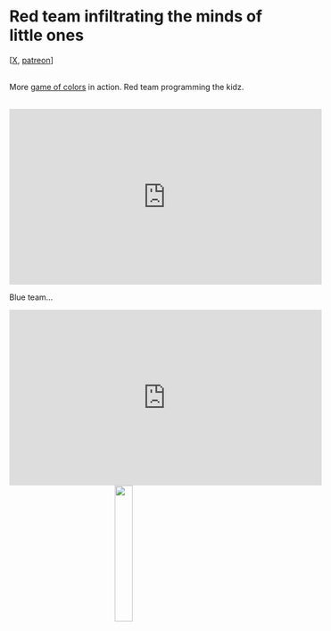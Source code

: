 # Red team infiltrating the minds of little ones 

<div class="container">
[<a href="https://x.com/lcordier_x" target="_blank">X</a>,
<a href="https://www.patreon.com/louiscordier" target="_blank">patreon</a>]
</div>
<br/>

More <a href="https://www.louiscordier.com/the_3_book_of_louis/#game-of-colors">game of colors</a> in action.
Red team programming the kidz.

<br/>

<iframe width="560" height="315" src="https://www.youtube.com/embed/PBwPw7ck4eU?si=5GrpdTFL2i-Jl74C" title="YouTube video player" frameborder="0" allow="accelerometer; autoplay; clipboard-write; encrypted-media; gyroscope; picture-in-picture; web-share" referrerpolicy="strict-origin-when-cross-origin" allowfullscreen></iframe>

<br/>

Blue team...

<iframe width="560" height="315" src="https://www.youtube.com/embed/BfQLHS913E0?si=w6xRDUPXoi2DGUde" title="YouTube video player" frameborder="0" allow="accelerometer; autoplay; clipboard-write; encrypted-media; gyroscope; picture-in-picture; web-share" referrerpolicy="strict-origin-when-cross-origin" allowfullscreen></iframe>

<br/>

<img src="https://louiscordier.com/fin.jpg?blog=20250113" style="width: 25%; display: block; margin: 0 auto;">

